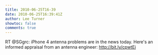 ```yaml
---
title: 2010-06-25T16-39
date: 2010-06-25T16:39:41Z
author: Lee Turner
showtoc: false
comments: true
---
```


RT @SGgrc: iPhone 4 antenna problems are in the news today. Here's an informed appraisal from an antenna engineer: http://bit.ly/cpwtEi

